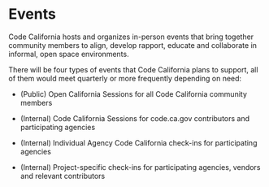 # Events

Code California hosts and organizes in-person events that bring together community members to align, develop rapport, educate and collaborate in informal, open space environments.

There will be four types of events that Code California plans to support, all of them would meet quarterly or more frequently depending on need:

* (Public) Open California Sessions for all Code California community members 

* (Internal) Code California Sessions for code.ca.gov contributors and participating agencies

* (Internal) Individual Agency Code California check-ins for participating agencies

* (Internal) Project-specific check-ins for participating agencies, vendors and relevant contributors
